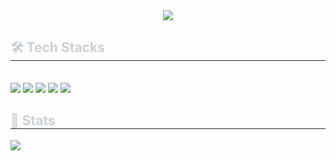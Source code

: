 <div align= "center">
    <img src="https://capsule-render.vercel.app/api?type=waving&color=gradient&height=180&text=JIHWAN&animation=&fontColor=020715&fontSize=70" />
    </div>
    <div style="text-align: left;">
    <h2 style="border-bottom: 1px solid #21262d; color: #c9d1d9;"> 🛠️ Tech Stacks </h2> <br> 
    <div style="margin: ; text-align: left;" "text-align: left;"> <img src="https://img.shields.io/badge/Python-3776AB?style=flat&logo=Python&logoColor=white">
          <img src="https://img.shields.io/badge/Java-007396?style=flat&logo=Java&logoColor=white">
          <img src="https://img.shields.io/badge/Spring Boot-6DB33F?style=flat&logo=Spring Boot&logoColor=white">
          <img src="https://img.shields.io/badge/Flask-000000?style=flat&logo=Flask&logoColor=white">
          <img src="https://img.shields.io/badge/MySQL-4479A1?style=flat&logo=MySQL&logoColor=white">
          </div>
    </div>
    <div style="text-align: left;"> 
    <h2 style="border-bottom: 1px solid #21262d; color: #c9d1d9;"> 🏅 Stats </h2> <div style="text-align: left;">
        <img src="https://github-readme-stats.vercel.app/api/top-langs/?username=Czerny40&layout=compact&bg_color=180,00000000,00000000&title_color=ffffff&text_color=ffffff"/> </div> 
    </div>
